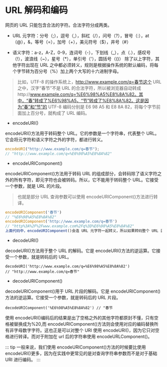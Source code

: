 # URL 解码和编码

网页的 URL 只能包含合法的字符。合法字符分成两类。

- URL 元字符：分号（;），逗号（,），斜杠（/），问号（?），冒号（:），at（@），&，等号（=），加号（+），美元符号（\$），井号（#）

- 语义字符：a-z，A-Z，0-9，连词号（-），下划线（\_），点（.），感叹号（!），波浪线（~），星号（\*），单引号（'），圆括号（()）
  除了以上字符，其他字符出现在 URL 之中都必须转义，规则是根据操作系统的默认编码，将每个字节转为百分号（%）加上两个大写的十六进制字母。

> 比如，UTF-8 的操作系统上，http://www.example.com/q=春节这个 URL 之中，汉字“春节”不是 URL 的合法字符，所以被浏览器自动转成http://www.example.com/q=%E6%98%A5%E8%8A%82。其中，“春”转成了%E6%98%A5，“节”转成了%E8%8A%82。这是因为“春”和“节”的 UTF-8 编码分别是 E6 98 A5 和 E8 8A 82，将每个字节前面加上百分号，就构成了 URL 编码。

- encodeURI()

encodeURI()方法用于转码整个 URL。它的参数是一个字符串，代表整个 URL。它会将元字符和语义字符之外的字符，都进行转义。

```js
encodeURI("http://www.example.com/q=春节");
// "http://www.example.com/q=%E6%98%A5%E8%8A%82"
```

- encodeURIComponent()

encodeURIComponent()方法用于转码 URL 的组成部分，会转码除了语义字符之外的所有字符，即元字符也会被转码。所以，它不能用于转码整个 URL。它接受一个参数，就是 URL 的片段。

> 也就是部分 URL 查询参数可以使用 encodeURIComponent()方法进行转译。

```js
encodeURIComponent('春节')
// "%E6%98%A5%E8%8A%82"
encodeURIComponent('http://www.example.com/q=春节')
// "http%3A%2F%2Fwww.example.com%2Fq%3D%E6%98%A5%E8%8A%82"
上面代码中，encodeURIComponent()会连 URL 元字符一起转义，所以如果转码整个 URL 就会出错。
```

- decodeURI()

decodeURI()方法用于整个 URL 的解码。它是 encodeURI()方法的逆运算。它接受一个参数，就是转码后的 URL。

```
decodeURI('http://www.example.com/q=%E6%98%A5%E8%8A%82')
// "http://www.example.com/q=春节"
```

- decodeURIComponent()

decodeURIComponent()用于 URL 片段的解码。它是 encodeURIComponent()方法的逆运算。它接受一个参数，就是转码后的 URL 片段。

```
decodeURIComponent('%E6%98%A5%E8%8A%82') // "春节
```

使用 encodeURI()编码后的结果是出了空格之外的其他字符都原封不懂，只有空格被替换成为%20,而 encodeURIComponent()方法则会使用对应的编码替换所有非字母数字字符。这也正是可以对整个 URI 使用 encodeURI()，因为它只对空格进行转译。而对于附加在 url 后的字符串使用 encodeURLComponent()。

::: tip
一般来说，我们使用 encodeURIComponent()方法的时候要比使用 encodeURI()更多，因为在实践中更常见的是对查询字符串参数而不是对于基础 URI 进行编码。
:::
